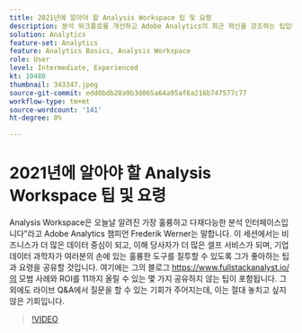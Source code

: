 ```yaml
---
title: 2021년에 알아야 할 Analysis Workspace 팁 및 요령
description: 분석 워크플로를 개선하고 Adobe Analytics의 최근 혁신을 강조하는 팁입니다.
solution: Analytics
feature-set: Analytics
feature: Analytics Basics, Analysis Workspace
role: User
level: Intermediate, Experienced
kt: 10480
thumbnail: 343347.jpeg
source-git-commit: edd0bdb28a9b3d065a64a95af6a216b747577c77
workflow-type: tm+mt
source-wordcount: '141'
ht-degree: 0%

---
```


# 2021년에 알아야 할 Analysis Workspace 팁 및 요령

Analysis Workspace은 오늘날 알려진 가장 훌륭하고 다재다능한 분석 인터페이스입니다&quot;라고 Adobe Analytics 챔피언 Frederik Werner는 말합니다. 이 세션에서는 비즈니스가 더 많은 데이터 중심이 되고, 이해 당사자가 더 많은 셀프 서비스가 되며, 기업 데이터 과학자가 여러분의 손에 있는 훌륭한 도구를 질투할 수 있도록 그가 좋아하는 팁과 요령을 공유할 것입니다. 여기에는 그의 블로그 https://www.fullstackanalyst.io/의 모범 사례와 ROI를 11까지 올릴 수 있는 몇 가지 공유하지 않는 팁이 포함됩니다. 그 외에도 라이브 Q&amp;A에서 질문을 할 수 있는 기회가 주어지는데, 이는 절대 놓치고 싶지 않은 기회입니다.

>[!VIDEO](https://video.tv.adobe.com/v/343347/?quality=12&learn=on)
